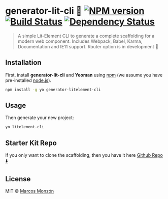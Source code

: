 # generator-lit-cli 🚀 [![NPM version][npm-image]][npm-url] [![Build Status][travis-image]][travis-url] [![Dependency Status][daviddm-image]][daviddm-url]
> A simple Lit-Element CLI to generate a complete scaffolding for a modern web component. Includes Webpack, Babel, Karma, Documentation and IE11 support. Router option is in development 🚧

## Installation

First, install **generator-lit-cli** and **Yeoman** using [npm](https://www.npmjs.com/) (we assume you have pre-installed [node.js](https://nodejs.org/)).

```bash
npm install -g yo generator-litelement-cli
```

## Usage

Then generate your new project:

```bash
yo litelement-cli
```

## Starter Kit Repo
If you only want to clone the scaffolding, then you have it here [Github Repo ⬇️](https://github.com/marco238/LitElement-Starter-Kit)

## License

MIT © [Marcos Monzón](https://github.com/marco238)

[npm-image]: https://badge.fury.io/js/generator-litelement-cli.svg
[npm-url]: https://npmjs.org/package/generator-litelement-cli
[travis-image]: https://travis-ci.com/marco238/generator-litelement-cli.svg?branch=master
[travis-url]: https://travis-ci.com/marco238/generator-litelement-cli
[daviddm-image]: https://david-dm.org/marco238/generator-litelement-cli.svg?theme=shields.io
[daviddm-url]: https://david-dm.org/marco238/generator-litelement-cli
[coveralls-image]: https://coveralls.io/repos/marco238/generator-litelement-cli/badge.svg
[coveralls-url]: https://coveralls.io/r/marco238/generator-litelement-cli
